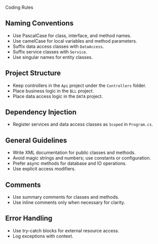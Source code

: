  Coding Rules

## Naming Conventions
- Use PascalCase for class, interface, and method names.
- Use camelCase for local variables and method parameters.
- Suffix data access classes with `DataAccess`.
- Suffix service classes with `Service`.
- Use singular names for entity classes.

## Project Structure
- Keep controllers in the `Api` project under the `Controllers` folder.
- Place business logic in the `BLL` project.
- Place data access logic in the `DATA` project.

## Dependency Injection
- Register services and data access classes as `Scoped` in `Program.cs`.

## General Guidelines
- Write XML documentation for public classes and methods.
- Avoid magic strings and numbers; use constants or configuration.
- Prefer async methods for database and IO operations.
- Use explicit access modifiers.

## Comments
- Use summary comments for classes and methods.
- Use inline comments only when necessary for clarity.

## Error Handling
- Use try-catch blocks for external resource access.
- Log exceptions with context.